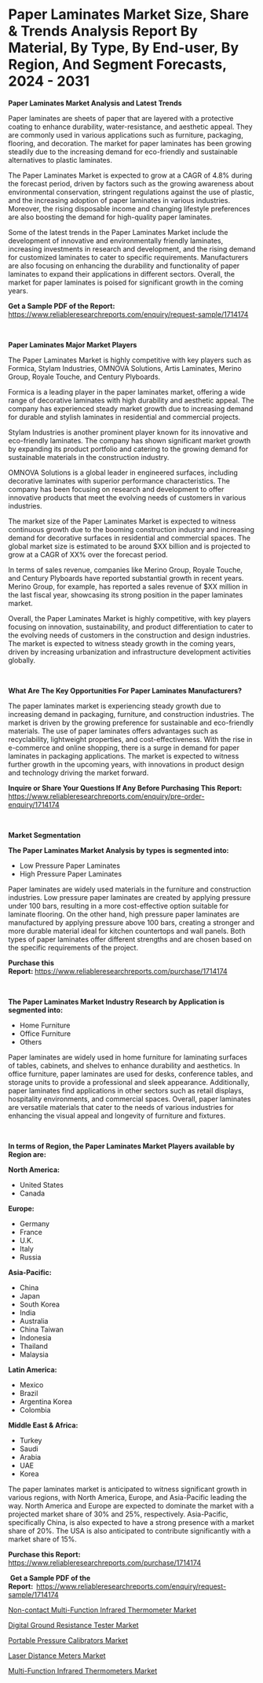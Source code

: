 <p><h1>Paper Laminates Market Size, Share & Trends Analysis Report By Material, By Type, By End-user, By Region, And Segment Forecasts, 2024 - 2031</h1></p><p><strong>Paper Laminates Market Analysis and Latest Trends</strong></p>
<p><p>Paper laminates are sheets of paper that are layered with a protective coating to enhance durability, water-resistance, and aesthetic appeal. They are commonly used in various applications such as furniture, packaging, flooring, and decoration. The market for paper laminates has been growing steadily due to the increasing demand for eco-friendly and sustainable alternatives to plastic laminates.</p><p>The Paper Laminates Market is expected to grow at a CAGR of 4.8% during the forecast period, driven by factors such as the growing awareness about environmental conservation, stringent regulations against the use of plastic, and the increasing adoption of paper laminates in various industries. Moreover, the rising disposable income and changing lifestyle preferences are also boosting the demand for high-quality paper laminates.</p><p>Some of the latest trends in the Paper Laminates Market include the development of innovative and environmentally friendly laminates, increasing investments in research and development, and the rising demand for customized laminates to cater to specific requirements. Manufacturers are also focusing on enhancing the durability and functionality of paper laminates to expand their applications in different sectors. Overall, the market for paper laminates is poised for significant growth in the coming years.</p></p>
<p><strong>Get a Sample PDF of the Report:&nbsp;</strong> <a href="https://www.reliableresearchreports.com/enquiry/request-sample/1714174">https://www.reliableresearchreports.com/enquiry/request-sample/1714174</a></p>
<p>&nbsp;</p>
<p><strong>Paper Laminates Major Market Players</strong></p>
<p><p>The Paper Laminates Market is highly competitive with key players such as Formica, Stylam Industries, OMNOVA Solutions, Artis Laminates, Merino Group, Royale Touche, and Century Plyboards. </p><p>Formica is a leading player in the paper laminates market, offering a wide range of decorative laminates with high durability and aesthetic appeal. The company has experienced steady market growth due to increasing demand for durable and stylish laminates in residential and commercial projects.</p><p>Stylam Industries is another prominent player known for its innovative and eco-friendly laminates. The company has shown significant market growth by expanding its product portfolio and catering to the growing demand for sustainable materials in the construction industry.</p><p>OMNOVA Solutions is a global leader in engineered surfaces, including decorative laminates with superior performance characteristics. The company has been focusing on research and development to offer innovative products that meet the evolving needs of customers in various industries.</p><p>The market size of the Paper Laminates Market is expected to witness continuous growth due to the booming construction industry and increasing demand for decorative surfaces in residential and commercial spaces. The global market size is estimated to be around $XX billion and is projected to grow at a CAGR of XX% over the forecast period.</p><p>In terms of sales revenue, companies like Merino Group, Royale Touche, and Century Plyboards have reported substantial growth in recent years. Merino Group, for example, has reported a sales revenue of $XX million in the last fiscal year, showcasing its strong position in the paper laminates market.</p><p>Overall, the Paper Laminates Market is highly competitive, with key players focusing on innovation, sustainability, and product differentiation to cater to the evolving needs of customers in the construction and design industries. The market is expected to witness steady growth in the coming years, driven by increasing urbanization and infrastructure development activities globally.</p></p>
<p>&nbsp;</p>
<p><strong>What Are The Key Opportunities For Paper Laminates Manufacturers?</strong></p>
<p><p>The paper laminates market is experiencing steady growth due to increasing demand in packaging, furniture, and construction industries. The market is driven by the growing preference for sustainable and eco-friendly materials. The use of paper laminates offers advantages such as recyclability, lightweight properties, and cost-effectiveness. With the rise in e-commerce and online shopping, there is a surge in demand for paper laminates in packaging applications. The market is expected to witness further growth in the upcoming years, with innovations in product design and technology driving the market forward.</p></p>
<p><strong>Inquire or Share Your Questions If Any Before Purchasing This Report:</strong> <a href="https://www.reliableresearchreports.com/enquiry/pre-order-enquiry/1714174">https://www.reliableresearchreports.com/enquiry/pre-order-enquiry/1714174</a></p>
<p>&nbsp;</p>
<p><strong>Market Segmentation</strong></p>
<p><strong>The Paper Laminates Market Analysis by types is segmented into:</strong></p>
<p><ul><li>Low Pressure Paper Laminates</li><li>High Pressure Paper Laminates</li></ul></p>
<p><p>Paper laminates are widely used materials in the furniture and construction industries. Low pressure paper laminates are created by applying pressure under 100 bars, resulting in a more cost-effective option suitable for laminate flooring. On the other hand, high pressure paper laminates are manufactured by applying pressure above 100 bars, creating a stronger and more durable material ideal for kitchen countertops and wall panels. Both types of paper laminates offer different strengths and are chosen based on the specific requirements of the project.</p></p>
<p><strong>Purchase this Report:&nbsp;</strong><a href="https://www.reliableresearchreports.com/purchase/1714174">https://www.reliableresearchreports.com/purchase/1714174</a></p>
<p>&nbsp;</p>
<p><strong>The Paper Laminates Market Industry Research by Application is segmented into:</strong></p>
<p><ul><li>Home Furniture</li><li>Office Furniture</li><li>Others</li></ul></p>
<p><p>Paper laminates are widely used in home furniture for laminating surfaces of tables, cabinets, and shelves to enhance durability and aesthetics. In office furniture, paper laminates are used for desks, conference tables, and storage units to provide a professional and sleek appearance. Additionally, paper laminates find applications in other sectors such as retail displays, hospitality environments, and commercial spaces. Overall, paper laminates are versatile materials that cater to the needs of various industries for enhancing the visual appeal and longevity of furniture and fixtures.</p></p>
<p>&nbsp;</p>
<p><strong>In terms of Region, the Paper Laminates Market Players available by Region are:</strong></p>
<p>
    <p> <strong> North America: </strong>
        <ul>
            <li>United States</li>
            <li>Canada</li>
        </ul>
        </p> 
    <p> <strong> Europe: </strong>
        <ul>
            <li>Germany</li>
            <li>France</li>
            <li>U.K.</li>
            <li>Italy</li>
            <li>Russia</li>
        </ul>
        </p> 
    <p> <strong> Asia-Pacific: </strong>
        <ul>
            <li>China</li>
            <li>Japan</li>
            <li>South Korea</li>
            <li>India</li>
            <li>Australia</li>
            <li>China Taiwan</li>
            <li>Indonesia</li>
            <li>Thailand</li>
            <li>Malaysia</li>
        </ul>
        </p> 
    <p> <strong> Latin America: </strong>
        <ul>
            <li>Mexico</li>
            <li>Brazil</li>
            <li>Argentina Korea</li>
            <li>Colombia</li>
        </ul>
        </p> 
    <p> <strong> Middle East & Africa: </strong>
        <ul>
            <li>Turkey</li>
            <li>Saudi</li>
            <li>Arabia</li>
            <li>UAE</li>
            <li>Korea</li>
        </ul>
    </p>
    </p>
<p><p>The paper laminates market is anticipated to witness significant growth in various regions, with North America, Europe, and Asia-Pacific leading the way. North America and Europe are expected to dominate the market with a projected market share of 30% and 25%, respectively. Asia-Pacific, specifically China, is also expected to have a strong presence with a market share of 20%. The USA is also anticipated to contribute significantly with a market share of 15%.</p></p>
<p><strong>Purchase this Report: </strong><a href="https://www.reliableresearchreports.com/purchase/1714174">https://www.reliableresearchreports.com/purchase/1714174</a></p>
<p>&nbsp;<strong>Get a Sample PDF of the Report:&nbsp;&nbsp;</strong><a href="https://www.reliableresearchreports.com/enquiry/request-sample/1714174">https://www.reliableresearchreports.com/enquiry/request-sample/1714174</a></p>
<p><strong></strong></p>
<p><p><a href="https://github.com/wusalecollins540tpqoz/Market-Research-Report-List-1/blob/main/non-contact-multi-function-infrared-thermometer-market.md">Non-contact Multi-Function Infrared Thermometer Market</a></p><p><a href="https://github.com/GroverBarry/Market-Research-Report-List-4/blob/main/digital-ground-resistance-tester-market.md">Digital Ground Resistance Tester Market</a></p><p><a href="https://github.com/johnbach50/Market-Research-Report-List-2/blob/main/portable-pressure-calibrators-market.md">Portable Pressure Calibrators Market</a></p><p><a href="https://github.com/pjcfca/Market-Research-Report-List-1/blob/main/laser-distance-meters-market.md">Laser Distance Meters Market</a></p><p><a href="https://github.com/kathiaseamanalvaradovlprc2h/Market-Research-Report-List-1/blob/main/multi-function-infrared-thermometers-market.md">Multi-Function Infrared Thermometers Market</a></p></p>